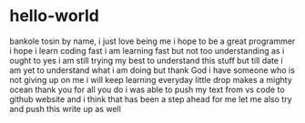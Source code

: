 # hello-world

bankole tosin by name,
i just love being me 
i hope to be a great programmer
i hope i learn coding fast
i am learning fast 
but not too understanding as i ought to
yes i am still trying my best to understand this stuff
but till date i am yet to understand what i am doing
but thank God i have someone who is not giving up on me 
i will keep learning everyday
little drop makes a mighty ocean
thank you for all you do
i was able to push my text from vs code to github website and i think that has been a step ahead for me
let me also try and push this write up as well 
